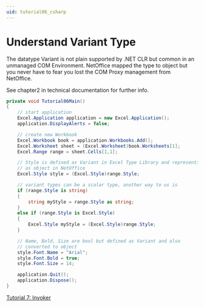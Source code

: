 ```yaml
---
uid: tutorial06_csharp
---
```


# Understand Variant Type

The datatype Variant is not plain supported by .NET CLR but common in an
unmanaged COM Environment. NetOffice mapped the type to object but you never
have to fear you lost the COM Proxy management from NetOffice.

See chapter2 in technical documentation for further info.

```csharp
private void Tutorial06Main()
{
    // start application
    Excel.Application application = new Excel.Application();
    application.DisplayAlerts = false;

    // create new Workbook
    Excel.Workbook book = application.Workbooks.Add();
    Excel.Worksheet sheet = (Excel.Worksheet)book.Worksheets[1];
    Excel.Range range = sheet.Cells[1,1];

    // Style is defined as Variant in Excel Type Library and represents
    // as object in NetOffice
    Excel.Style style = (Excel.Style)range.Style;

    // variant types can be a scalar type, another way to us is
    if (range.Style is string)
    {
        string myStyle = range.Style as string;
    }
    else if (range.Style is Excel.Style)
    {
        Excel.Style myStyle = (Excel.Style)range.Style;
    }

    // Name, Bold, Size are bool but defined as Variant and also
    // converted to object
    style.Font.Name = "Arial";
    style.Font.Bold = true;
    style.Font.Size = 14;

    application.Quit();
    application.Dispose();
}
```

[Tutorial 7: Invoker](tutorial07_en_cs.md)
